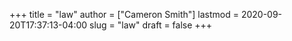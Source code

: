 +++
title = "law"
author = ["Cameron Smith"]
lastmod = 2020-09-20T17:37:13-04:00
slug = "law"
draft = false
+++
